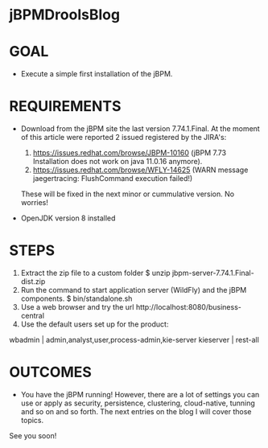 # jBPMDroolsBlog
# GOAL
* Execute a simple first installation of the jBPM.

# REQUIREMENTS
* Download from the jBPM site the last version 7.74.1.Final.
  At the moment of this article were reported 2 issued registered by the JIRA's:
  1. https://issues.redhat.com/browse/JBPM-10160 (jBPM 7.73 Installation does not work on java 11.0.16 anymore). 
  2. https://issues.redhat.com/browse/WFLY-14625 (WARN message jaegertracing: FlushCommand execution failed!)

  These will be fixed in the next minor or cummulative version. No worries!

* OpenJDK version 8 installed

# STEPS
1. Extract the zip file to a custom folder 
   $ unzip jbpm-server-7.74.1.Final-dist.zip
2. Run the command to start application server (WildFly) and the jBPM components.
   $ bin/standalone.sh
3. Use a web browser and try the url http://localhost:8080/business-central
4. Use the default users set up for the product:
 
wbadmin | admin,analyst,user,process-admin,kie-server
kieserver | rest-all

# OUTCOMES
* You have the jBPM running! However, there are a lot of settings you can use or apply as security, persistence, clustering, cloud-native, tunning and so on and so forth.
The next entries on the blog I will cover those topics.

See you soon!
